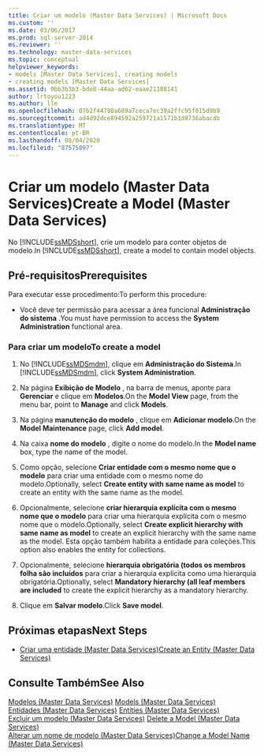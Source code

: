 ```yaml
---
title: Criar um modelo (Master Data Services) | Microsoft Docs
ms.custom: ''
ms.date: 03/06/2017
ms.prod: sql-server-2014
ms.reviewer: ''
ms.technology: master-data-services
ms.topic: conceptual
helpviewer_keywords:
- models [Master Data Services], creating models
- creating models [Master Data Services]
ms.assetid: 9bb3b3b3-bde8-44aa-ad62-eaae21188141
author: lrtoyou1223
ms.author: lle
ms.openlocfilehash: 07b2f44798a689a7ceca7ec39a2ffc95f015d9b9
ms.sourcegitcommit: ad4d92dce894592a259721a1571b1d8736abacdb
ms.translationtype: MT
ms.contentlocale: pt-BR
ms.lasthandoff: 08/04/2020
ms.locfileid: "87575897"
---
```

# <a name="create-a-model-master-data-services"></a><span data-ttu-id="e0e7b-102">Criar um modelo (Master Data Services)</span><span class="sxs-lookup"><span data-stu-id="e0e7b-102">Create a Model (Master Data Services)</span></span>
  <span data-ttu-id="e0e7b-103">No [!INCLUDE[ssMDSshort](../includes/ssmdsshort-md.md)], crie um modelo para conter objetos de modelo.</span><span class="sxs-lookup"><span data-stu-id="e0e7b-103">In [!INCLUDE[ssMDSshort](../includes/ssmdsshort-md.md)], create a model to contain model objects.</span></span>  
  
## <a name="prerequisites"></a><span data-ttu-id="e0e7b-104">Pré-requisitos</span><span class="sxs-lookup"><span data-stu-id="e0e7b-104">Prerequisites</span></span>  
 <span data-ttu-id="e0e7b-105">Para executar esse procedimento:</span><span class="sxs-lookup"><span data-stu-id="e0e7b-105">To perform this procedure:</span></span>  
  
-   <span data-ttu-id="e0e7b-106">Você deve ter permissão para acessar a área funcional **Administração do sistema** .</span><span class="sxs-lookup"><span data-stu-id="e0e7b-106">You must have permission to access the **System Administration** functional area.</span></span>  
  
### <a name="to-create-a-model"></a><span data-ttu-id="e0e7b-107">Para criar um modelo</span><span class="sxs-lookup"><span data-stu-id="e0e7b-107">To create a model</span></span>  
  
1.  <span data-ttu-id="e0e7b-108">No [!INCLUDE[ssMDSmdm](../includes/ssmdsmdm-md.md)], clique em **Administração do Sistema**.</span><span class="sxs-lookup"><span data-stu-id="e0e7b-108">In [!INCLUDE[ssMDSmdm](../includes/ssmdsmdm-md.md)], click **System Administration**.</span></span>  
  
2.  <span data-ttu-id="e0e7b-109">Na página **Exibição de Modelo** , na barra de menus, aponte para **Gerenciar** e clique em **Modelos**.</span><span class="sxs-lookup"><span data-stu-id="e0e7b-109">On the **Model View** page, from the menu bar, point to **Manage** and click **Models**.</span></span>  
  
3.  <span data-ttu-id="e0e7b-110">Na página **manutenção do modelo** , clique em **Adicionar modelo**.</span><span class="sxs-lookup"><span data-stu-id="e0e7b-110">On the **Model Maintenance** page, click **Add model**.</span></span>  
  
4.  <span data-ttu-id="e0e7b-111">Na caixa **nome do modelo** , digite o nome do modelo.</span><span class="sxs-lookup"><span data-stu-id="e0e7b-111">In the **Model name** box, type the name of the model.</span></span>  
  
5.  <span data-ttu-id="e0e7b-112">Como opção, selecione **Criar entidade com o mesmo nome que o modelo** para criar uma entidade com o mesmo nome do modelo.</span><span class="sxs-lookup"><span data-stu-id="e0e7b-112">Optionally, select **Create entity with same name as model** to create an entity with the same name as the model.</span></span>  
  
6.  <span data-ttu-id="e0e7b-113">Opcionalmente, selecione **criar hierarquia explícita com o mesmo nome que o modelo** para criar uma hierarquia explícita com o mesmo nome que o modelo.</span><span class="sxs-lookup"><span data-stu-id="e0e7b-113">Optionally, select **Create explicit hierarchy with same name as model** to create an explicit hierarchy with the same name as the model.</span></span> <span data-ttu-id="e0e7b-114">Esta opção também habilita a entidade para coleções.</span><span class="sxs-lookup"><span data-stu-id="e0e7b-114">This option also enables the entity for collections.</span></span>  
  
7.  <span data-ttu-id="e0e7b-115">Opcionalmente, selecione **hierarquia obrigatória (todos os membros folha são incluídos** para criar a hierarquia explícita como uma hierarquia obrigatória.</span><span class="sxs-lookup"><span data-stu-id="e0e7b-115">Optionally, select **Mandatory hierarchy (all leaf members are included** to create the explicit hierarchy as a mandatory hierarchy.</span></span>  
  
8.  <span data-ttu-id="e0e7b-116">Clique em **Salvar modelo**.</span><span class="sxs-lookup"><span data-stu-id="e0e7b-116">Click **Save model**.</span></span>  
  
## <a name="next-steps"></a><span data-ttu-id="e0e7b-117">Próximas etapas</span><span class="sxs-lookup"><span data-stu-id="e0e7b-117">Next Steps</span></span>  
  
-   [<span data-ttu-id="e0e7b-118">Criar uma entidade &#40;Master Data Services&#41;</span><span class="sxs-lookup"><span data-stu-id="e0e7b-118">Create an Entity &#40;Master Data Services&#41;</span></span>](create-an-entity-master-data-services.md)  
  
## <a name="see-also"></a><span data-ttu-id="e0e7b-119">Consulte Também</span><span class="sxs-lookup"><span data-stu-id="e0e7b-119">See Also</span></span>  
 <span data-ttu-id="e0e7b-120">[Modelos &#40;Master Data Services&#41;](../../2014/master-data-services/models-master-data-services.md) </span><span class="sxs-lookup"><span data-stu-id="e0e7b-120">[Models &#40;Master Data Services&#41;](../../2014/master-data-services/models-master-data-services.md) </span></span>  
 <span data-ttu-id="e0e7b-121">[Entidades &#40;Master Data Services&#41;](../../2014/master-data-services/entities-master-data-services.md) </span><span class="sxs-lookup"><span data-stu-id="e0e7b-121">[Entities &#40;Master Data Services&#41;](../../2014/master-data-services/entities-master-data-services.md) </span></span>  
 <span data-ttu-id="e0e7b-122">[Excluir um modelo &#40;Master Data Services&#41;](../../2014/master-data-services/delete-a-model-master-data-services.md) </span><span class="sxs-lookup"><span data-stu-id="e0e7b-122">[Delete a Model &#40;Master Data Services&#41;](../../2014/master-data-services/delete-a-model-master-data-services.md) </span></span>  
 [<span data-ttu-id="e0e7b-123">Alterar um nome de modelo &#40;Master Data Services&#41;</span><span class="sxs-lookup"><span data-stu-id="e0e7b-123">Change a Model Name &#40;Master Data Services&#41;</span></span>](../../2014/master-data-services/change-a-model-name-master-data-services.md)  
  
  
